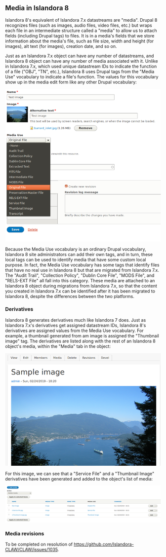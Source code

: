 ## Media in Islandora 8

Islandora 8's equivalent of Islandora 7.x datastreams are "media". Drupal 8 recognizes files (such as images, audio files, video files, etc.) but wraps each file in an intermediate structure called a "media" to allow us to attach fields (including Drupal tags) to files. It is in a media's fields that we store information about the media's file, such as file size, width and height (for images), alt text (for images), creation date, and so on.

Just as an Islandora 7.x object can have any number of datastreams, and Islandora 8 object can have any number of media associated with it. Unlike in Islandora 7.x, which used unique datastream IDs to indicate the function of a file ("OBJ", "TN", etc.), Islandora 8 uses Drupal tags from the "Media Use" vocabulary to indicate a file's function. The values for this vocabulary show up in the media edit form like any other Drupal vocabulary:

![Media tab](../assets/media_use_vocabulary_media_form.png)

Because the Media Use vocabulary is an ordinary Drupal vocabulary, Islandora 8 site administrators can add their own tags, and in turn, these local tags can be used to identify media that have some custom local purpose. In fact, the Media Use vocabulary has some tags that identify files that have no real use in Islandora 8 but that are migrated from Islandora 7.x. The "Audit Trail", "Collection Policy", "Dublin Core File", "MODS File", and "RELS-EXT File" all fall into this category. These media are attached to an Islandora 8 object during migrations from Islandora 7.x, so that the content you created in Islandora 7.x can be identified after it has been migrated to Islandora 8, despite the differences between the two platforms.

### Derivatives

Islandora 8 generates derivatives much like Islandora 7 does. Just as Islandora 7.x's derivatives get assigned datastream IDs, Islandora 8's derivatives are assigned values from the Media Use vocabulary. For example, a thumbnail generated from am image is assigned the "Thumbnail image" tag. The derivatives are listed along with the rest of an Islandora 8 object's media, within the "Media" tab in the object:

![Media tab](../assets/media_tab.png)

For this image, we can see that a "Service File" and a "Thumbnail Image" derivatives have been generated and added to the object's list of media:

![Media tab](../assets/islandora_8_derivatives_sample.png)

### Media revisions

To be completed on resolution of https://github.com/Islandora-CLAW/CLAW/issues/1035.
